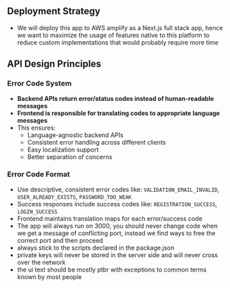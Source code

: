 ## Deployment Strategy

- We will deploy this app to AWS amplify as a Next.js full stack app, hence we want to maximize the usage of features native to this platform to reduce custom implementations that would probably require more time

## API Design Principles

### Error Code System
- **Backend APIs return error/status codes instead of human-readable messages**
- **Frontend is responsible for translating codes to appropriate language messages**
- This ensures:
  - Language-agnostic backend APIs
  - Consistent error handling across different clients
  - Easy localization support
  - Better separation of concerns

### Error Code Format
- Use descriptive, consistent error codes like: `VALIDATION_EMAIL_INVALID`, `USER_ALREADY_EXISTS`, `PASSWORD_TOO_WEAK`
- Success responses include success codes like: `REGISTRATION_SUCCESS`, `LOGIN_SUCCESS`
- Frontend maintains translation maps for each error/success code
- The app will always run on 3000, you should never change code when we get a message of conflicting port, instead we find ways to free the correct port and then proceed
- always stick to the scripts declared in the package.json
- private keys will never be stored in the server side and will never cross over the 
  network
- the ui text should be mostly ptbr with exceptions to common terms known by most people